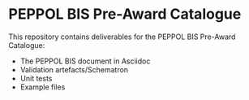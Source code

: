# PEPPOL BIS Pre-Award Catalogue

This repository contains deliverables for the PEPPOL BIS Pre-Award Catalogue:
  * The PEPPOL BIS document in Asciidoc
  * Validation artefacts/Schematron
  * Unit tests
  * Example files
